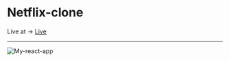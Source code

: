 <h1>Netflix-clone</h1>
Live at ->  <a href="https://golden-dolphin-f31e35.netlify.app/">Live</a>
 <hr/>
 
![My-react-app](https://github.com/Anca200/netflix-clone/assets/158541722/cf395f58-117f-4b5b-9228-aebdd24ca371)
